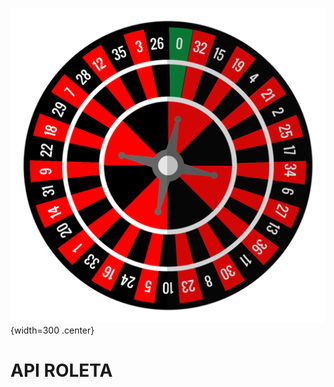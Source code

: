 ![Logo_do_projeto](assets/roleta.png){width=300 .center} <!--{chaves} não funcionam por padrão, necessário usar o markdow_extensions-->


# API ROLETA

